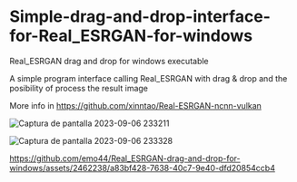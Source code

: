 # Simple-drag-and-drop-interface-for-Real_ESRGAN-for-windows 
Real_ESRGAN drag and drop for windows executable

A simple program interface calling Real_ESRGAN with drag & drop and the posibility of process the result image

More info in https://github.com/xinntao/Real-ESRGAN-ncnn-vulkan

![Captura de pantalla 2023-09-06 233211](https://github.com/emo44/Real_ESRGAN-drag-and-drop-for-windows/assets/2462238/7a6ab9c0-c8c6-47dd-9edd-c756228259b4)


![Captura de pantalla 2023-09-06 233328](https://github.com/emo44/Real_ESRGAN-drag-and-drop-for-windows/assets/2462238/b898a09b-c36c-4863-9a8a-153caf9ad480)


https://github.com/emo44/Real_ESRGAN-drag-and-drop-for-windows/assets/2462238/a83bf428-7638-40c7-9e40-dfd20854ccb4

